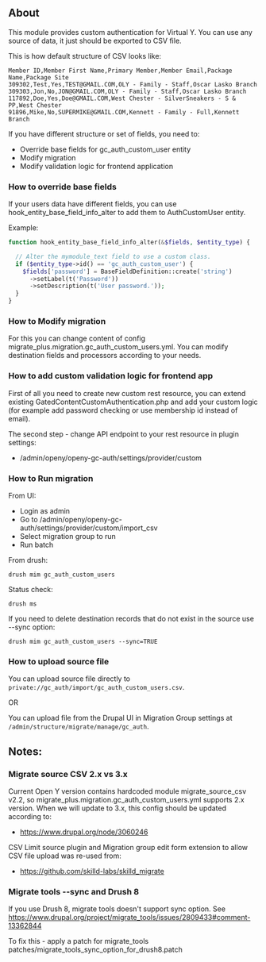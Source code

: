 ## About

This module provides custom authentication for Virtual Y.
You can use any source of data, it just should be exported to CSV file.

This is how default structure of CSV looks like:

```csv
Member ID,Member First Name,Primary Member,Member Email,Package Name,Package Site
309302,Test,Yes,TEST@GMAIL.COM,OLY - Family - Staff,Oscar Lasko Branch
309303,Jon,No,JON@GMAIL.COM,OLY - Family - Staff,Oscar Lasko Branch
117892,Doe,Yes,Doe@GMAIL.COM,West Chester - SilverSneakers - S & PP,West Chester
91896,Mike,No,SUPERMIKE@GMAIL.COM,Kennett - Family - Full,Kennett Branch
```

If you have different structure or set of fields, you need to:
- Override base fields for gc_auth_custom_user entity
- Modify migration
- Modify validation logic for frontend application

### How to override base fields
If your users data have different fields, you can use
hook_entity_base_field_info_alter to add them to AuthCustomUser entity.

Example:

```php
function hook_entity_base_field_info_alter(&$fields, $entity_type) {

  // Alter the mymodule_text field to use a custom class.
  if ($entity_type->id() == 'gc_auth_custom_user') {
    $fields['password'] = BaseFieldDefinition::create('string')
      ->setLabel(t('Password'))
      ->setDescription(t('User password.'));
  }
}

```

### How to Modify migration
For this you can change content of config
migrate_plus.migration.gc_auth_custom_users.yml. You can modify
destination fields and processors according to your needs.

### How to add custom validation logic for frontend app

First of all you need to create new custom rest resource,
you can extend existing GatedContentCustomAuthentication.php and add your
custom logic (for example add password checking or use membership id
instead of email).

The second step - change API endpoint to your rest resource in plugin settings:
- /admin/openy/openy-gc-auth/settings/provider/custom

### How to Run migration

From UI:
- Login as admin
- Go to /admin/openy/openy-gc-auth/settings/provider/custom/import_csv
- Select migration group to run
- Run batch

From drush:
```shell script
drush mim gc_auth_custom_users
```

Status check:
```shell script
drush ms
```

If you need to delete destination records that do not exist in the source
use --sync option:

```shell script
drush mim gc_auth_custom_users --sync=TRUE
```

### How to upload source file

You can upload source file directly to `private://gc_auth/import/gc_auth_custom_users.csv`.

OR

You can upload file from the Drupal UI in Migration Group settings at `/admin/structure/migrate/manage/gc_auth`.

## Notes:

### Migrate source CSV 2.x vs 3.x

Current Open Y version contains hardcoded module migrate_source_csv v2.2,
so migrate_plus.migration.gc_auth_custom_users.yml supports 2.x version.
When we will update to 3.x, this config should be updated according to:
- https://www.drupal.org/node/3060246

CSV Limit source plugin and Migration group edit form extension to allow
CSV file upload was re-used from:
- https://github.com/skilld-labs/skilld_migrate

### Migrate tools --sync and Drush 8

If you use Drush 8, migrate tools doesn't support sync option.
See https://www.drupal.org/project/migrate_tools/issues/2809433#comment-13362844

To fix this - apply a patch for migrate_tools
patches/migrate_tools_sync_option_for_drush8.patch
